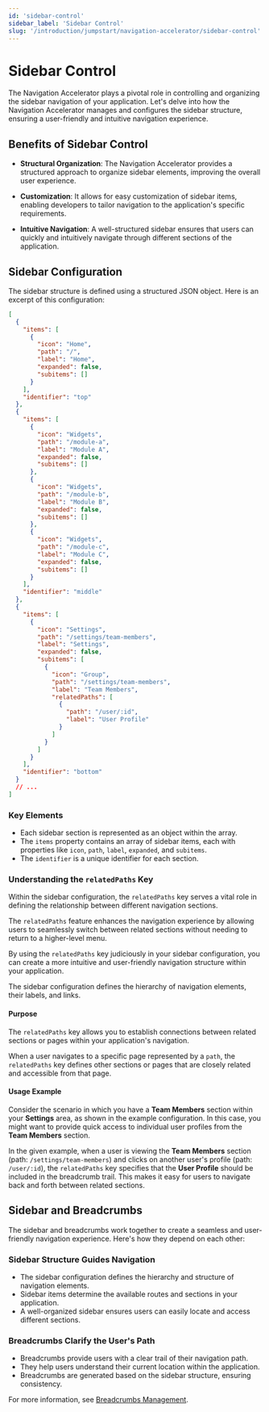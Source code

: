 ```yaml
---
id: 'sidebar-control'
sidebar_label: 'Sidebar Control'
slug: '/introduction/jumpstart/navigation-accelerator/sidebar-control'
---
```

# Sidebar Control

The Navigation Accelerator plays a pivotal role in controlling and organizing the sidebar navigation of your application. Let's delve into how the Navigation Accelerator manages and configures the sidebar structure, ensuring a user-friendly and intuitive navigation experience.

## Benefits of Sidebar Control

- **Structural Organization**: The Navigation Accelerator provides a structured approach to organize sidebar elements, improving the overall user experience.

- **Customization**: It allows for easy customization of sidebar items, enabling developers to tailor navigation to the application's specific requirements.

- **Intuitive Navigation**: A well-structured sidebar ensures that users can quickly and intuitively navigate through different sections of the application.

<!-- Now, let's create a separate Markdown document for "Navigation Accelerator - Breadcrumbs Management." -->

## Sidebar Configuration

The sidebar structure is defined using a structured JSON object. Here is an excerpt of this configuration:

```json
[
  {
    "items": [
      {
        "icon": "Home",
        "path": "/",
        "label": "Home",
        "expanded": false,
        "subitems": []
      }
    ],
    "identifier": "top"
  },
  {
    "items": [
      {
        "icon": "Widgets",
        "path": "/module-a",
        "label": "Module A",
        "expanded": false,
        "subitems": []
      },
      {
        "icon": "Widgets",
        "path": "/module-b",
        "label": "Module B",
        "expanded": false,
        "subitems": []
      },
      {
        "icon": "Widgets",
        "path": "/module-c",
        "label": "Module C",
        "expanded": false,
        "subitems": []
      }
    ],
    "identifier": "middle"
  },
  {
    "items": [
      {
        "icon": "Settings",
        "path": "/settings/team-members",
        "label": "Settings",
        "expanded": false,
        "subitems": [
          {
            "icon": "Group",
            "path": "/settings/team-members",
            "label": "Team Members",
            "relatedPaths": [
              {
                "path": "/user/:id",
                "label": "User Profile"
              }
            ]
          }
        ]
      }
    ],
    "identifier": "bottom"
  }
  // ...
]
```

### Key Elements

- Each sidebar section is represented as an object within the array.
- The `items` property contains an array of sidebar items, each with properties like `icon`, `path`, `label`, `expanded`, and `subitems`.
- The `identifier` is a unique identifier for each section.

### Understanding the `relatedPaths` Key

Within the sidebar configuration, the `relatedPaths` key serves a vital role in defining the relationship between different navigation sections. 

The `relatedPaths` feature enhances the navigation experience by allowing users to seamlessly switch between related sections without needing to return to a higher-level menu.

By using the `relatedPaths` key judiciously in your sidebar configuration, you can create a more intuitive and user-friendly navigation structure within your application.

The sidebar configuration defines the hierarchy of navigation elements, their labels, and links.

#### Purpose 
The `relatedPaths` key allows you to establish connections between related sections or pages within your application's navigation.

When a user navigates to a specific page represented by a `path`, the `relatedPaths` key defines other sections or pages that are closely related and accessible from that page.

#### Usage Example

Consider the scenario in which you have a **Team Members** section within your **Settings** area, as shown in the example configuration. In this case, you might want to provide quick access to individual user profiles from the **Team Members** section.

In the given example, when a user is viewing the **Team Members** section (path: `/settings/team-members`) and clicks on another user's profile (path: `/user/:id`), the `relatedPaths` key specifies that the **User Profile** should be included in the breadcrumb trail. This makes it easy for users to navigate back and forth between related sections.


## Sidebar and Breadcrumbs

The sidebar and breadcrumbs work together to create a seamless and user-friendly navigation experience. Here's how they depend on each other:

### Sidebar Structure Guides Navigation

- The sidebar configuration defines the hierarchy and structure of navigation elements.
- Sidebar items determine the available routes and sections in your application.
- A well-organized sidebar ensures users can easily locate and access different sections.

### Breadcrumbs Clarify the User's Path

- Breadcrumbs provide users with a clear trail of their navigation path.
- They help users understand their current location within the application.
- Breadcrumbs are generated based on the sidebar structure, ensuring consistency.

For more information, see [Breadcrumbs Management](./breadcrumbs-management.md).

